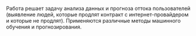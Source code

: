 Работа решает задачу анализа данных и прогноза оттока пользователей 
(выявление людей, которые продлят контракт с интернет-провайдером и которые не продлят).
Применяются различные методы машинного обучения и прогнозирования.
